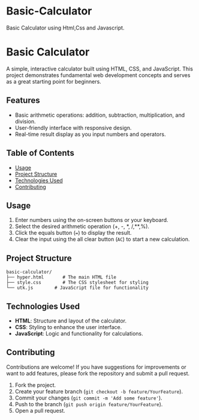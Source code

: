 # Basic-Calculator
Basic Calculator using Html,Css and Javascript.
# Basic Calculator

A simple, interactive calculator built using HTML, CSS, and JavaScript. This project demonstrates fundamental web development concepts and serves as a great starting point for beginners. 

## Features

- Basic arithmetic operations: addition, subtraction, multiplication, and division.
- User-friendly interface with responsive design.
- Real-time result display as you input numbers and operators.

## Table of Contents

- [Usage](#usage)
- [Project Structure](#project-structure)
- [Technologies Used](#technologies-used)
- [Contributing](#contributing)
  


## Usage

1. Enter numbers using the on-screen buttons or your keyboard.
2. Select the desired arithmetic operation (+, -, *, /,**,%).
3. Click the equals button (`=`) to display the result.
4. Clear the input using the all clear button (`AC`) to start a new calculation.

## Project Structure

```
basic-calculator/
├── hyper.html       # The main HTML file
├── style.css        # The CSS stylesheet for styling
└── utk.js        # JavaScript file for functionality
```

## Technologies Used

- **HTML**: Structure and layout of the calculator.
- **CSS**: Styling to enhance the user interface.
- **JavaScript**: Logic and functionality for calculations.

## Contributing

Contributions are welcome! If you have suggestions for improvements or want to add features, please fork the repository and submit a pull request. 

1. Fork the project.
2. Create your feature branch (`git checkout -b feature/YourFeature`).
3. Commit your changes (`git commit -m 'Add some feature'`).
4. Push to the branch (`git push origin feature/YourFeature`).
5. Open a pull request.


